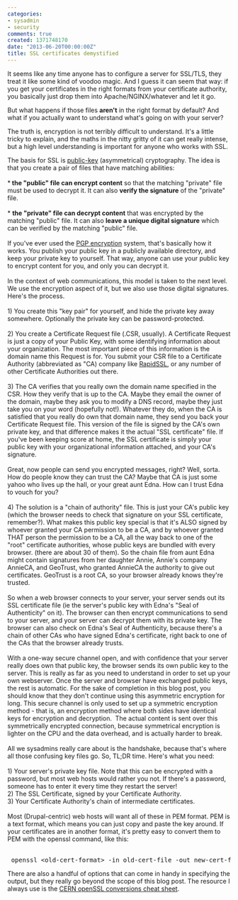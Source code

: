 ```yaml
---
categories:
- sysadmin
- security
comments: true
created: 1371748170
date: "2013-06-20T00:00:00Z"
title: SSL certificates demystified
---
```

<p>It seems like any time anyone has to configure a server for SSL/TLS, they treat it like some kind of voodoo magic. And I guess it can seem that way: if you get your certificates in the right formats from your certificate authority, you basically just drop them into Apache/NGINX/whatever and let it go.&nbsp;</p><p>But what happens if those files&nbsp;<strong>aren't</strong> in the right format by default? And what if you actually want to understand what's going on with your server?</p><p>The truth is, encryption is not terribly difficult to understand. It's a little tricky to explain, and the maths in the nitty gritty of it can get really intense, but a high level understanding is important for anyone who works with SSL.&nbsp;</p><div>The basis for SSL is <a href="https://en.wikipedia.org/wiki/Public_key_cryptography">public-key</a> (asymmetrical) cryptography. The idea is that you create a pair of files that have matching abilities:</div><div>&nbsp;</div><div>*<strong> the "public" file can&nbsp;encrypt&nbsp;content</strong> so that the matching "private" file must be used to decrypt it. It can also <strong>verify the signature</strong> of the "private" file.</div><div>&nbsp;</div><div>* <strong>the "private" file can&nbsp;decrypt&nbsp;content</strong> that was encrypted by the matching "public" file. It can also <strong>leave a unique digital signature</strong> which can be verified by the matching "public" file.</div><div>&nbsp;</div><div>If you've ever used the <a href="https://en.wikipedia.org/wiki/Pretty_Good_Privacy">PGP encryption</a> system, that's basically how it works. You publish your public key in a publicly available directory, and keep your private key to yourself. That way, anyone can use your public key to encrypt content for you, and only you can decrypt it.</div><div>&nbsp;</div><div>In the context of web communications, this model is taken to the next level. We use the encryption aspect of it, but we also use those digital signatures. Here's the process.</div><div>&nbsp;</div><div>1) You create this "key pair" for yourself, and hide the private key away somewhere. Optionally the private key can be password-protected.</div><div>&nbsp;</div><div>2) You create a Certificate Request file (.CSR, usually). A Certificate Request is just a copy of your Public Key, with some identifying information about your organization. The most important piece of this information is the domain name this Request is for. You submit your CSR file to a Certificate Authority (abbreviated as "CA) company like <a href="https://www.rapidssl.com/">RapidSSL</a>, or any number of other Certificate Authorities out there.</div><div>&nbsp;</div><div>3) The CA verifies that you really own the domain name specified in the CSR. How they verify that is up to the CA. Maybe they email the owner of the domain, maybe they ask you to modify a DNS record, maybe they just take you on your word (hopefully not!). Whatever they do, when the CA is satisfied that you really do own that domain name, they send you back your Certificate Request file. This version of the file is signed by the CA's own private key, and that difference makes it the actual "SSL certificate" file. If you've been keeping score at home, the SSL certificate is simply your public key with your organizational information attached, and your CA's signature.&nbsp;</div><div>&nbsp;</div><div>Great, now people can send you encrypted messages, right? Well, sorta. How do people know they can trust the CA? Maybe that CA is just some yahoo who lives up the hall, or your great aunt Edna. How can I trust Edna to vouch for you?&nbsp;</div><div>&nbsp;</div><div>4) The solution is a "chain of authority" file. This is just your CA's public key (which the browser needs to check that signature on your SSL certificate, remember?). What makes this public key special is that it's ALSO signed by whoever granted your CA permission to be a CA, and by whoever granted THAT person the permission to be a CA, all the way back to one of the "root" certificate authorities, whose public keys are bundled with every browser. (there are about 30 of them). So the chain file from aunt Edna might contain signatures from her daughter Annie, Annie's company AnnieCA, and GeoTrust, who granted AnnieCA the authority to give out certificates. GeoTrust is a root CA, so your browser already knows they're trusted. &nbsp;</div><div>&nbsp;</div><div>So when a web browser connects to your server, your server sends out its SSL certificate file (ie the server's public key with Edna's "Seal of Authenticity" on it). The browser can then encrypt communications to send to your server, and your server can decrypt them with its private key. The browser can also check on Edna's Seal of Authenticity, because there's a chain of other CAs who have signed Edna's certificate, right back to one of the CAs that the browser already trusts.</div><div>&nbsp;</div><div>With a one-way secure channel open, and with confidence that your server really does own that public key, the browser sends its own public key to the server. This is really as far as you need to understand in order to set up your own webserver. Once the server and browser have exchanged public keys, the rest is automatic. For the sake of completion in this blog post, you should know that they don't continue using this asymmetric encryption for long. This secure channel is only used to set up a symmetric encryption method - that is, an encryption method where both sides have identical keys for encryption and decryption. &nbsp;The actual content is sent over this symmetrically encrypted connection, because symmetrical encryption is lighter on the CPU and the data overhead, and is actually harder to break.</div><div>&nbsp;</div><div>All we sysadmins really care about is the handshake, because that's where all those confusing key files go. So, TL;DR time. Here's what you need:</div><div>&nbsp;</div><div>1) Your server's private key file. Note that this can be encrypted with a password, but most web hosts would rather you not. If there's a password, someone has to enter it every time they restart the server!</div><div>2) The SSL Certificate, signed by your Certificate Authority.</div><div>3) Your Certificate Authority's chain of intermediate certificates.</div><div>&nbsp;</div><div>Most (Drupal-centric) web hosts will want all of these in PEM format. PEM is a text format, which means you can just copy and paste the key around. If your certificates are in another format, it's pretty easy to convert them to PEM with the openssl command, like this:</div><div>&nbsp;</div><div>
<pre class="brush: bash; auto-links: true; collapse: false; first-line: 1; html-script: false; smart-tabs: true; tab-size: 4; toolbar: true; codetag"> openssl &lt;old-cert-format&gt; -in old-cert-file -out new-cert-file.pem </pre>
</div><div>There are also a handful of options that can come in handy in specifying the output, but they really go beyond the scope of this blog post. The resource I always use is the <a href="https://twiki.cern.ch/twiki/bin/view/LinuxSupport/OpenSSLCheatsheet">CERN openSSL conversions cheat sheet</a>.&nbsp;</div>
